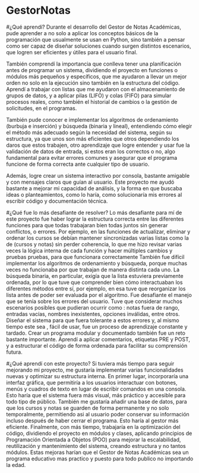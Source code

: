 # GestorNotas
#¿Qué aprendí?
Durante el desarrollo del Gestor de Notas Académicas, pude aprender a no solo a aplicar los conceptos básicos de la programación que usualmente se usan en Python, sino también a pensar como ser capaz de diseñar soluciones cuando surgen distintos escenarios, que logren ser eficientes y útiles para el usuario final.

También comprendí la importancia que conlleva tener una planificación antes de programar un sistema, dividiendo el proyecto en funciones o módulos más pequeños y específicos, que me ayudaron a llevar un mejor orden no solo en la ejecución sino también en la estructura del código. Aprendí a trabajar con listas que me ayudaron con el  almacenamiento de grupos de datos, y a aplicar pilas (LIFO) y colas (FIFO) para simular procesos reales, como también el historial de cambios o la gestión de solicitudes, en el programas.

También pude conocer e implementar  los algoritmos de ordenamiento (burbuja e inserción) y búsqueda (binaria y lineal), entendiendo cómo elegir el método más adecuado según la necesidad del sistema, según su estructura, ya que unos son más eficientes que otros dependiendo los daros que estos trabajen, otro aprendizaje que logre entender y usar fue la validación de datos de entrada, si estos eran los correctos o no, algo fundamental para evitar errores comunes y asegurar que el programa funcione de forma correcta ante cualquier tipo de usuario.

Además, logre crear un sistema interactivo por consola, bastante amigable y con mensajes claros que guían al usuario. Este proyecto me ayudó bastante a mejorar mi capacidad de análisis, y la forma en que buscaba ideas o planteamientos, como lo haría, como solucionaría mis errores al escribir código y documentación técnica.

#¿Qué fue lo más desafiante de resolver?
Lo más desafiante para mí de este proyecto fue haber lograr la estructura correcta entre las diferentes funciones para que todas trabajaran bien todas juntos sin generar conflictos, o errores.
Por ejemplo, en las funciones de actualizar, eliminar y ordenar los cursos se debían mantener sincronizadas varias listas  como la de (cursos y notas) sin perder coherencia, lo que me hizo revisar varias veces la lógica interna de cada función y hacer múltiples cambios y pruebas pruebas, para que funcionara correctamente
También fue difícil implementar los algoritmos de ordenamiento y búsqueda, porque muchas veces no funcionaba por que trabajan de manera distinta cada uno.  La búsqueda binaria, en particular, exigía que la lista estuviera previamente ordenada, por lo que tuve que comprender bien cómo interactuaban los diferentes métodos entre sí, por ejemplo, en esa tuve que reorganizar los lista antes de poder ser evaluada por el algoritmo.
Fue desafiante el manejo que se tenía sobre los errores del usuario. Tuve que considerar muchos escenarios posibles que pudieran ocurrir como : notas fuera de rango, entradas vacías, nombres inexistentes, opciones inválidas, entre otros. Diseñar el sistema para que fuera tolerante a estos errores y, al mismo tiempo este sea , fácil de usar, fue un proceso de aprendizaje constante y tardado.
Crear un programa modular y documentado también fue un reto bastante importante. Aprendí a aplicar comentarios, etiquetas PRE y POST, y a estructurar el código de forma ordenada para facilitar su comprensión futura.

#¿Qué aprendí con este proyecto?
Si tuviera más tiempo para seguir mejorando mi proyecto, me gustaría implementar varias funcionalidades nuevas y optimizar su estructura interna.
En primer lugar, incorporaría una interfaz gráfica, que permitiría a los usuarios interactuar con botones, menús y cuadros de texto en lugar de escribir comandos en una consola. Esto haría que el sistema fuera más visual, más práctico y accesible para todo tipo de público.
También me gustaría añadir una base de datos, para que los cursos y notas se guarden de forma permanente y no solo temporalmente, permitiendo asi al usuario poder conservar su información incluso después de haber cerrar el programa. Esto haría al gestor más eficiente.
Finalmente, con más tiempo, trabajaría en la optimización del código, dividiendo el proyecto en módulos y clases, aplicando principios de Programación Orientada a Objetos (POO) para mejorar la escalabilidad, reutilización y mantenimiento del sistema, creando estructura y no tantos módulos. Estas mejoras harían que el Gestor de Notas Académicas sea un programa educativo mas practico y puesto para todo publico no importando la edad.




